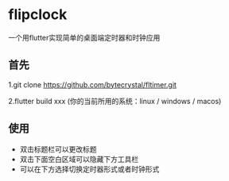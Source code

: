 # flipclock

一个用flutter实现简单的桌面端定时器和时钟应用

## 首先
1.git clone https://github.com/bytecrystal/fltimer.git

2.flutter build xxx (你的当前所用的系统：linux / windows / macos)

## 使用
- 双击标题栏可以更改标题
- 双击下面空白区域可以隐藏下方工具栏
- 可以在下方选择切换定时器形式或者时钟形式

